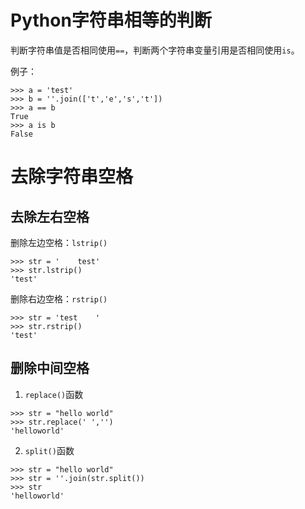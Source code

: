 # Python字符串相等的判断

判断字符串值是否相同使用`==`，判断两个字符串变量引用是否相同使用`is`。

例子：

```shell
>>> a = 'test'
>>> b = ''.join(['t','e','s','t'])
>>> a == b
True
>>> a is b
False
```

# 去除字符串空格

## 去除左右空格

删除左边空格：`lstrip()`

```shell
>>> str = '    test'
>>> str.lstrip()
'test'
```

删除右边空格：`rstrip()`

```shell
>>> str = 'test    '
>>> str.rstrip()
'test'
```

## 删除中间空格

1. `replace()`函数

```shell
>>> str = "hello world"
>>> str.replace(' ','')
'helloworld'
```

2. `split()`函数

```shell
>>> str = "hello world"
>>> str = ''.join(str.split())
>>> str
'helloworld'
```
